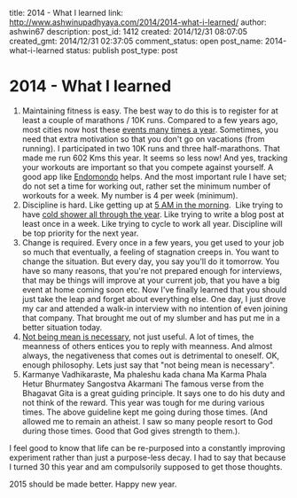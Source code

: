 title: 2014 - What I learned
link: http://www.ashwinupadhyaya.com/2014/2014-what-i-learned/
author: ashwin67
description: 
post_id: 1412
created: 2014/12/31 08:07:05
created_gmt: 2014/12/31 02:37:05
comment_status: open
post_name: 2014-what-i-learned
status: publish
post_type: post

# 2014 - What I learned

1. Maintaining fitness is easy. The best way to do this is to register for at least a couple of marathons / 10K runs. Compared to a few years ago, most cities now host these [events many times a year](http://calendar.youtoocanrun.com/). Sometimes, you need that extra motivation so that you don't go on vacations (from running). I participated in two 10K runs and three half-marathons. That made me run 602 Kms this year. It seems so less now! And yes, tracking your workouts are important so that you compete against yourself. A good app like [Endomondo](https://www.endomondo.com) helps. And the most important rule I have set; do not set a time for working out, rather set the minimum number of workouts for a week. My number is 4 per week (minimum).
  2. Discipline is hard. Like getting up at [5 AM in the morning](http://www.robinsharma.com/blog/06/be-wise-early-rise/).  Like trying to have [cold shower all through the year](http://www.theatlantic.com/magazine/archive/2015/01/does-global-warming-make-me-look-fat/383509/). Like trying to write a blog post at least once in a week. Like trying to cycle to work all year. Discipline will be top priority for the next year.
  3. Change is required. Every once in a few years, you get used to your job so much that eventually, a feeling of stagnation creeps in. You want to change the situation. But every day, you say you'll do it tomorrow. You have so many reasons, that you're not prepared enough for interviews, that may be things will improve at your current job, that you have a big event at home coming soon etc. Now I've finally learned that you should just take the leap and forget about everything else. One day, I just drove my car and attended a walk-in interview with no intention of even joining that company. That brought me out of my slumber and has put me in a better situation today.
  4. [Not being mean is necessary](http://www.paulgraham.com/mean.html), not just useful. A lot of times, the meanness of others entices you to reply with meanness. And almost always, the negativeness that comes out is detrimental to oneself. OK, enough philosophy. Lets just say that "not being mean is necessary".
  5. Karmanye Vadhikaraste, Ma phaleshu kada chana Ma Karma Phala Hetur Bhurmatey Sangostva Akarmani The famous verse from the Bhagavat Gita is a great guiding principle. It says one to do his duty and not think of the reward. This year was tough for me during various times. The above guideline kept me going during those times. (And allowed me to remain an atheist. I saw so many people resort to God during those times. Good that God gives strength to them.).

I feel good to know that life can be re-purposed into a constantly improving experiment rather than just a purpose-less decay. I had to say that because I turned 30 this year and am compulsorily supposed to get those thoughts.

2015 should be made better. Happy new year.